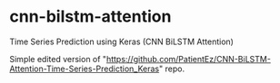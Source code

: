 # cnn-bilstm-attention
Time Series Prediction using Keras (CNN BiLSTM Attention)

Simple edited version of "https://github.com/PatientEz/CNN-BiLSTM-Attention-Time-Series-Prediction_Keras" repo.
